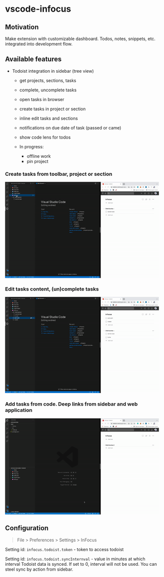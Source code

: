 # vscode-infocus 

## Motivation
Make extension with customizable dashboard.
Todos, notes, snippets, etc. integrated into development flow.

## Available features

- Todoist integration in sidebar (tree view)
    - get projects, sections, tasks
    - complete, uncomplete tasks
    - open tasks in browser
    - create tasks in project or section
    - inline edit tasks and sections
    - notifications on due date of task (passed or came) 
    - show code lens for todos

    - In progress:
        - offline work
        - pin project

### Create tasks from toolbar, project or section
<img src="media/features/create-tasks.gif" />

### Edit tasks content, (un)complete tasks
<img src="media/features/editing.gif" />

### Add tasks from code. Deep links from sidebar and web application
<img src="media/features/codelens.gif" />

## Configuration
> File > Preferences > Settings > InFocus

Setting id: `infocus.todoist.token` - token to access todoist

Setting id: `infocus.todoist.syncInternval` - value in minutes at which interval Todoist data is synced. If set to 0, interval will not be used. You can steel sync by action from sidebar.
